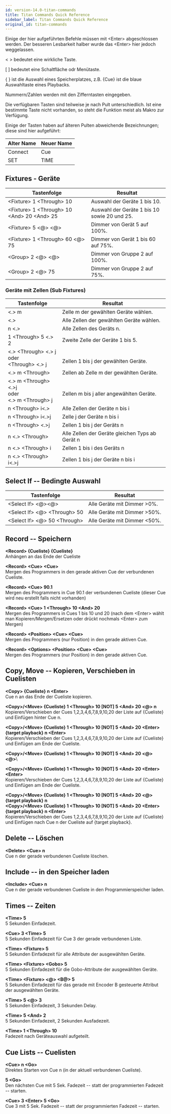 ```yaml
---
id: version-14.0-titan-commands
title: Titan Commands Quick Reference
sidebar_label: Titan Commands Quick Reference
original_id: titan-commands
---
```


Einige der hier aufgeführten Befehle müssen mit \<Enter\> abgeschlossen
werden. Der besseren Lesbarkeit halber wurde das \<Enter\> hier jedoch
weggelassen.

\<  \> bedeutet eine wirkliche Taste.

\[  \] bedeutet eine Schaltfläche odr Menütaste.

{ } ist die Auswahl eines Speicherplatzes, z.B. {Cue} ist die blaue Auswahltaste
eines Playbacks.

Nummern/Zahlen werden mit den Zifferntasten eingegeben.

Die verfügbaren Tasten sind teilweise je nach Pult unterschiedlich. Ist
eine bestimmte Taste nicht vorhanden, so steht die Funktion meist als
Makro zur Verfügung.

Einige der Tasten haben auf älteren Pulten abweichende Bezeichnungen;
diese sind hier aufgeführt:


  Alter Name |  Neuer Name
  -----------|------------
  Connect    |  Cue
  SET        |  TIME

Fixtures - Geräte
-----------------

Tastenfolge 										| Resultat
---													| --- 
\<Fixture\> 1 \<Through\> 10						| Auswahl der Geräte 1 bis 10.
\<Fixture\> 1 \<Through\> 10 \<And\> 20 \<And\> 25	| Auswahl der Geräte 1 bis 10 sowie 20 und 25.
\<Fixture\> 5 \<@\> \<@\>							| Dimmer von Gerät 5 auf 100%.	
\<Fixture\> 1 \<Through\> 60 \<@\> 75				| Dimmer von Gerät 1 bis 60 auf 75%.
\<Group\> 2 \<@\> \<@\>								| Dimmer von Gruppe 2 auf 100%.
\<Group\> 2 \<@\> 75								| Dimmer von Gruppe 2 auf 75%.

### Geräte mit Zellen (Sub Fixtures)

Tastenfolge 										| Resultat
---													| --- 
\<.\> m												| Zelle m der gewählten Geräte wählen.
\<.\>												| Alle Zellen der gewählten Geräte wählen.
n \<.\>												| Alle Zellen des Geräts n.
1 \<Through\> 5 \<.\> 2								| Zweite Zelle der Geräte 1 bis 5.
\<.\> \<Through\> \<.\> j<br>oder<br>\<Through\> \<.\> j	| <br>Zellen 1 bis j der gewählten Geräte.									
\<.\> m \<Through\>									| Zellen ab Zelle m der gewählten Geräte.
\<.\> m \<Through\> \<.\>j<br>oder<br>\<.\> m \<Through\> j | <br>Zellen m bis j aller angewählten Geräte.
n \<Through\> i\<.\> 								| Alle Zellen der Geräte n bis i
n \<Through\> i\<.\>j								| Zelle j der Geräte n bis i
n \<Through\> \<.\>j								| Zellen 1 bis j der Geräts n
n \<.\> \<Through\>									| Alle Zellen der Geräte gleichen Typs ab Gerät n
n \<.\> \<Through\> i								| Zellen 1 bis i des Geräts n
n \<.\> \<Through\> i\<.\>j							| Zellen 1 bis j der Geräte n bis i

Select If -- Bedingte Auswahl
-----------------------------

Tastenfolge 										| Resultat
---													| --- 
\<Select If\> \<@\>\<@\>							| Alle Geräte mit Dimmer >0%.
\<Select If\> \<@\> \<Through\> 50					| Alle Geräte mit Dimmer >50%.
\<Select If\> \<@\> 50 \<Through\>					| Alle Geräte mit Dimmer <50%.

Record -- Speichern
-------------------

**\<Record\> {Cueliste} {Cueliste}**\
Anhängen an das Ende der Cueliste

**\<Record\> \<Cue\> \<Cue\>**\
Mergen des Programmers in den gerade aktiven Cue der verbundenen Cueliste.

**\<Record\> \<Cue\> 90.1**\
Mergen des Programmers in Cue 90.1 der verbundenen Cueliste (dieser Cue wird neu erstellt falls nicht vorhanden)

**\<Record\> \<Cue\> 1 \<Through\> 10 \<And\> 20**\
Mergen des Programmers in Cues 1 bis 10 und 20 (nach dem \<Enter\> wählt man Kopieren/Mergen/Ersetzen oder drückt nochmals \<Enter\> zum Mergen)

**\<Record\> \<Position\> \<Cue\> \<Cue\>**\
Mergen des Programmers (nur Position) in den gerade aktiven Cue.

**\<Record\> \<Options\> \<Position\> \<Cue\> \<Cue\>**\
Mergen des Programmers (nur Position) in den gerade aktiven Cue.

Copy, Move -- Kopieren, Verschieben in Cuelisten
------------------------------------------------


**\<Copy\> {Cueliste} n \<Enter\>**\
Cue n an das Ende der Cueliste kopieren.

**\<Copy\>/\<Move\> {Cueliste} 1 \<Through\> 10 \[NOT\] 5 \<And\> 20 \<@\> n**\
Kopieren/Verschieben der Cues 1,2,3,4,6,7,8,9,10,20 der Liste auf
{Cueliste} und Einfügen hinter Cue n.

**<Copy\>/\<Move\> {Cueliste} 1 \<Through\> 10 \[NOT\] 5 \<And\> 20 \<Enter\> {target playback} n \<Enter\>**\
Kopieren/Verschieben der Cues 1,2,3,4,6,7,8,9,10,20 der Liste auf
{Cueliste} und Einfügen am Ende der Cueliste.

**\<Copy\>/\<Move\> {Cueliste} 1 \<Through\> 10 \[NOT\] 5 \<And\> 20 \<@\>
\<@\>**\

**\<Copy\>/\<Move\> {Cueliste} 1 \<Through\> 10 \[NOT\] 5 \<And\> 20
\<Enter\> \<Enter\>**\
Kopieren/Verschieben der Cues 1,2,3,4,6,7,8,9,10,20 der Liste auf
{Cueliste} und Einfügen am Ende der Cueliste.

**\<Copy\>/\<Move\> {Cueliste} 1 \<Through\> 10 \[NOT\] 5 \<And\> 20 \<@\>
{target playback} n**\
**\<Copy\>/\<Move\> {Cueliste} 1 \<Through\> 10 \[NOT\] 5 \<And\> 20
\<Enter\> {target playback} n \<Enter\>**\
Kopieren/Verschieben der Cues 1,2,3,4,6,7,8,9,10,20 der Liste auf
{Cueliste} und Einfügen nach Cue n der Cueliste auf {target
playback}.

Delete -- Löschen
-----------------

**\<Delete\> \<Cue\> n**\
Cue n der gerade verbundenen Cueliste löschen.

Include --  in den Speicher laden
---------------------------------

**\<Include\> \<Cue\> n**\
Cue n der gerade verbundenen Cueliste in den Programmierspeicher
laden.

Times -- Zeiten
---------------

**\<Time\> 5**\
5 Sekunden Einfadezeit.

**\<Cue\> 3 \<Time\> 5**\
5 Sekunden Einfadezeit für Cue 3 der gerade verbundenen Liste.

**\<Time\> \<Fixture\> 5**\
5 Sekunden Einfadezeit für alle Attribute der ausgewählten Geräte.

**\<Time\> \<Fixture\> \<Gobo\> 5**\
5 Sekunden Einfadezeit für die Gobo-Attribute der ausgewählten Geräte.

**\<Time\> \<Fixture\> \<@\> \<B@\> 5**\
5 Sekunden Einfadezeit für das gerade mit Encoder B gesteuerte Attribut
der ausgewählten Geräte.

**\<Time\> 5 \<@\> 3**\
5 Sekunden Einfadezeit, 3 Sekunden Delay.

**\<Time\> 5 \<And\> 2**\
5 Sekunden Einfadezeit, 2 Sekunden Ausfadezeit.

**\<Time\> 1 \<Through\> 10**\
Fadezeit nach Geräteauswahl aufgeteilt.

Cue Lists -- Cuelisten
----------------------

**\<Cue\> n \<Go\>**\
Direktes Starten von Cue n (in der aktuell verbundenen Cueliste).

**5 \<Go\>**\
Den nächsten Cue mit 5 Sek. Fadezeit -- statt der programmierten
Fadezeit -- starten.

**\<Cue\> 3 \<Enter\> 5 \<Go\>**\
Cue 3 mit 5 Sek. Fadezeit -- statt der programmierten Fadezeit --
starten.
